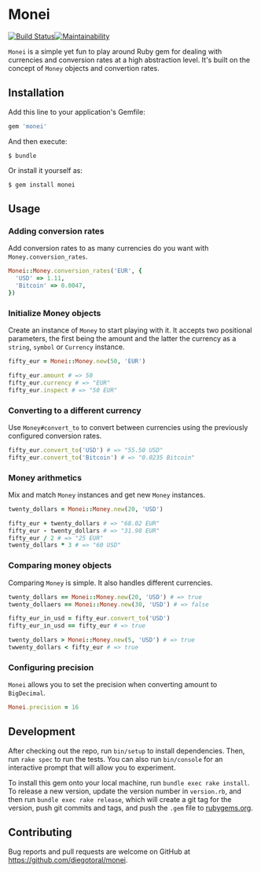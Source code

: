 # Monei

[![Build Status](https://travis-ci.org/diegotoral/monei.svg?branch=master)](https://travis-ci.org/diegotoral/monei)[![Maintainability](https://api.codeclimate.com/v1/badges/22ad1031457106ec88ca/maintainability)](https://codeclimate.com/github/diegotoral/monei/maintainability)

`Monei` is a simple yet fun to play around Ruby gem for dealing with currencies and conversion rates at a high abstraction level. It's built on the concept of `Money` objects and convertion rates.

## Installation

Add this line to your application's Gemfile:

```ruby
gem 'monei'
```

And then execute:

    $ bundle

Or install it yourself as:

    $ gem install monei

## Usage

### Adding conversion rates

Add conversion rates to as many currencies do you want with `Money.conversion_rates`.

```ruby
Monei::Money.conversion_rates('EUR', {
  'USD' => 1.11,
  'Bitcoin' => 0.0047,
})
```

### Initialize Money objects

Create an instance of `Money` to start playing with it. It accepts two positional parameters, the first being the  amount and the latter the currency as a `string`, `symbol` or `Currency` instance.

```ruby
fifty_eur = Monei::Money.new(50, 'EUR')

fifty_eur.amount # => 50
fifty_eur.currency # => "EUR"
fifty_eur.inspect # => "50 EUR"
```

### Converting to a different currency

Use `Money#convert_to` to convert between currencies using the previously configured conversion rates.

```ruby
fifty_eur.convert_to('USD') # => "55.50 USD"
fifty_eur.convert_to('Bitcoin') # => "0.0235 Bitcoin"
```

### Money arithmetics

Mix and match `Money` instances and get new `Money` instances.

```ruby
twenty_dollars = Monei::Money.new(20, 'USD')

fifty_eur + twenty_dollars # => "68.02 EUR"
fifty_eur - twenty_dollars # => "31.98 EUR"
fifty_eur / 2 # => "25 EUR"
twenty_dollars * 3 # => "60 USD"
```

### Comparing money objects

Comparing `Money` is simple. It also handles different currencies.

```ruby
twenty_dollars == Monei::Money.new(20, 'USD') # => true
twenty_dollaers == Monei::Money.new(30, 'USD') # => false

fifty_eur_in_usd = fifty_eur.convert_to('USD')
fifty_eur_in_usd == fifty_eur # => true

twenty_dollars > Monei::Money.new(5, 'USD') # => true
twwenty_dollars < fifty_eur # => true
```

### Configuring precision

`Monei` allows you to set the precision when converting amount to `BigDecimal`.

```ruby
Monei.precision = 16
```



## Development

After checking out the repo, run `bin/setup` to install dependencies. Then, run `rake spec` to run the tests. You can also run `bin/console` for an interactive prompt that will allow you to experiment.

To install this gem onto your local machine, run `bundle exec rake install`. To release a new version, update the version number in `version.rb`, and then run `bundle exec rake release`, which will create a git tag for the version, push git commits and tags, and push the `.gem` file to [rubygems.org](https://rubygems.org).

## Contributing

Bug reports and pull requests are welcome on GitHub at https://github.com/diegotoral/monei.
